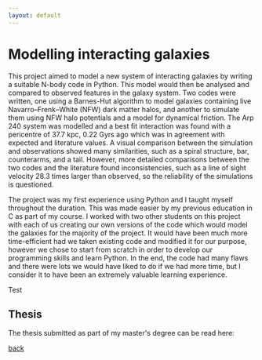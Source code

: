 ```yaml
---
layout: default
---
```


# Modelling interacting galaxies

This project aimed to model a new system of interacting galaxies by writing a suitable N-body code in Python. This model would then be analysed and compared to observed features in the galaxy system. Two codes were written, one using a Barnes-Hut algorithm to model galaxies containing live Navarro–Frenk–White (NFW) dark matter halos, and another to simulate them using NFW halo potentials and a model for dynamical friction. The Arp 240 system was modelled and a best fit interaction was found with a pericentre of 37.7 kpc, 0.22 Gyrs ago which was in agreement with expected and literature values. A visual comparison between the simulation and observations showed many similarities, such as a spiral structure, bar, counterarms, and a tail. However, more detailed comparisons between the two codes and the literature found inconsistencies, such as a line of sight velocity 28.3 times larger than observed, so the reliability of the simulations is questioned.

The project was my first experience using Python and I taught myself throughout the duration. This was made easier by my previous education in C as part of my course. I worked with two other students on this project with each of us creating our own versions of the code which would model the galaxies for the majority of the project. It would have been much more time-efficient had we taken existing code and modified it for our purpose, however we chose to start from scratch in order to develop our programming skills and learn Python. In the end, the code had many flaws and there were lots we would have liked to do if we had more time, but I consider it to have been an extremely valuable learning experience.

Test

## Thesis
The thesis submitted as part of my master's degree can be read here:
<object data="assets/pdfs/Dissertation.pdf" width="100%" height="auto" type='application/pdf'></object>

[back](https://alhewitt.github.io/)
